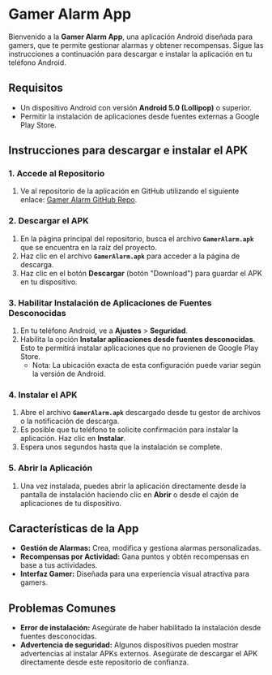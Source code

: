 # Gamer Alarm App

Bienvenido a la **Gamer Alarm App**, una aplicación Android diseñada para gamers, que te permite gestionar alarmas y obtener recompensas. Sigue las instrucciones a continuación para descargar e instalar la aplicación en tu teléfono Android.

## Requisitos

- Un dispositivo Android con versión **Android 5.0 (Lollipop)** o superior.
- Permitir la instalación de aplicaciones desde fuentes externas a Google Play Store.

## Instrucciones para descargar e instalar el APK

### 1. Accede al Repositorio
1. Ve al repositorio de la aplicación en GitHub utilizando el siguiente enlace: [Gamer Alarm GitHub Repo](https://github.com/jhosalarcon/MISW-4302-GamerAlarm-Mobile).

### 2. Descargar el APK
1. En la página principal del repositorio, busca el archivo **`GamerAlarm.apk`** que se encuentra en la raíz del proyecto.
2. Haz clic en el archivo **`GamerAlarm.apk`** para acceder a la página de descarga.
3. Haz clic en el botón **Descargar** (botón "Download") para guardar el APK en tu dispositivo.

### 3. Habilitar Instalación de Aplicaciones de Fuentes Desconocidas
1. En tu teléfono Android, ve a **Ajustes** > **Seguridad**.
2. Habilita la opción **Instalar aplicaciones desde fuentes desconocidas**. Esto te permitirá instalar aplicaciones que no provienen de Google Play Store.
   - Nota: La ubicación exacta de esta configuración puede variar según la versión de Android.

### 4. Instalar el APK
1. Abre el archivo **`GamerAlarm.apk`** descargado desde tu gestor de archivos o la notificación de descarga.
2. Es posible que tu teléfono te solicite confirmación para instalar la aplicación. Haz clic en **Instalar**.
3. Espera unos segundos hasta que la instalación se complete.

### 5. Abrir la Aplicación
1. Una vez instalada, puedes abrir la aplicación directamente desde la pantalla de instalación haciendo clic en **Abrir** o desde el cajón de aplicaciones de tu dispositivo.

## Características de la App

- **Gestión de Alarmas:** Crea, modifica y gestiona alarmas personalizadas.
- **Recompensas por Actividad:** Gana puntos y obtén recompensas en base a tus actividades.
- **Interfaz Gamer:** Diseñada para una experiencia visual atractiva para gamers.

## Problemas Comunes

- **Error de instalación:** Asegúrate de haber habilitado la instalación desde fuentes desconocidas.
- **Advertencia de seguridad:** Algunos dispositivos pueden mostrar advertencias al instalar APKs externos. Asegúrate de descargar el APK directamente desde este repositorio de confianza.


